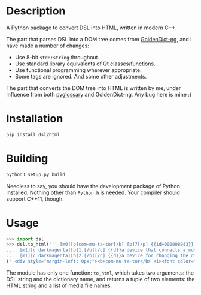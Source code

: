 # Description

A Python package to convert DSL into HTML, written in modern C++.

The part that parses DSL into a DOM tree comes from [GoldenDict-ng](https://github.com/xiaoyifang/goldendict-ng/blob/staged/src/dict/dsl_details.cc), and I have made a number of changes:
- Use 8-bit `std::string` throughout.
- Use standard library equivalents of Qt classes/functions.
- Use functional programming wherever appropriate.
- Some tags are ignored.
And some other adjustments.

The part that converts the DOM tree into HTML is written by me, under influence from both [pyglossary](https://github.com/ilius/pyglossary) and GoldenDict-ng. Any bug here is mine :)

# Installation

```bash
pip install dsl2html
```

# Building

```bash
python3 setup.py build
```

Needless to say, you should have the development package of Python installed. Nothing other than `Python.h` is needed. Your compiler should support C++11, though.

# Usage

```python
>>> import dsl
>>> dsl.to_html(''' [m0][b]com·mu·ta·tor[/b] [p]7[/p] {{id=000008943}} [c rosybrown]\[[/c][c darkslategray][b]commutator[/b][/c] [c darkslategray][b]commutators[/b][/c][c rosybrown]\][/c] [p]BrE[/p] [c darkgray] [/c][c darkcyan]\[ˈkɒmjuteɪtə(r)\][/c] [s]z_commutator__gb_1.wav[/s] [p]NAmE[/p] [c darkgray] [/c][c darkcyan]\[ˈkɑːmjuteɪtər\][/c] [s]z_commutator__us_1.wav[/s] [c orange] noun[/c] [c darkgray] ([/c][c green]physics[/c][c darkgray])[/c]
...  [m1][c darkmagenta][b]1.[/b][/c] {{d}}a device that connects a motor to the electricity supply{{/d}}
...  [m1][c darkmagenta][b]2.[/b][/c] {{d}}a device for changing the direction in which electricity flows{{/d}}''', 'test')
(' <div style="margin-left: 0px;"><b>com·mu·ta·tor</b> <i><font color="green">7</font></i>  <span style="color: rosybrown;">[</span><span style="color: darkslategray;"><b>commutator</b></span> <span style="color: darkslategray;"><b>commutators</b></span><span style="color: rosybrown;">]</span> <i><font color="green">BrE</font></i> <span style="color: darkgray;"> </span><span style="color: darkcyan;">[ˈkɒmjuteɪtə(r)]</span> <audio controls autoplay src="/api/cache/test/z_commutator__gb_1.wav">z_commutator__gb_1.wav</audio> <i><font color="green">NAmE</font></i> <span style="color: darkgray;"> </span><span style="color: darkcyan;">[ˈkɑːmjuteɪtər]</span> <audio controls src="/api/cache/test/z_commutator__us_1.wav">z_commutator__us_1.wav</audio> <span style="color: orange;"> noun</span> <span style="color: darkgray;"> (</span><span style="color: green;">physics</span><span style="color: darkgray;">)</span> </div><div style="margin-left: 9px;"><span style="color: darkmagenta;"><b>1.</b></span> a device that connects a motor to the electricity supply </div><div style="margin-left: 9px;"><span style="color: darkmagenta;"><b>2.</b></span> a device for changing the direction in which electricity flows</div>', ['z_commutator__gb_1.wav', 'z_commutator__us_1.wav'])
```

The module has only one function: `to_html`, which takes two arguments: the DSL string and the dictionary name, and returns a tuple of two elements: the HTML string and a list of media file names.
